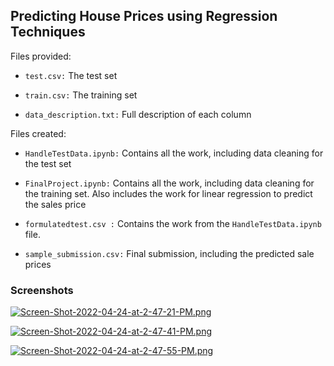 ## Predicting House Prices using Regression Techniques

Files provided:

 * `test.csv:` The test set

 * `train.csv:` The training set

 * `data_description.txt:` Full description of each column

 Files created:

 * `HandleTestData.ipynb:` Contains all the work, including data cleaning for the test set

 * `FinalProject.ipynb:` Contains all the work, including data cleaning for the training set. Also includes the work for linear regression to predict the sales price

 * `formulatedtest.csv :` Contains the work from the `HandleTestData.ipynb` file.

 * `sample_submission.csv:` Final submission, including the predicted sale prices

### Screenshots

[![Screen-Shot-2022-04-24-at-2-47-21-PM.png](https://i.postimg.cc/y84QFWD5/Screen-Shot-2022-04-24-at-2-47-21-PM.png)](https://postimg.cc/VdgWwfBB)

[![Screen-Shot-2022-04-24-at-2-47-41-PM.png](https://i.postimg.cc/7PCr9GLY/Screen-Shot-2022-04-24-at-2-47-41-PM.png)](https://postimg.cc/DmKNyzst)


[![Screen-Shot-2022-04-24-at-2-47-55-PM.png](https://i.postimg.cc/NGWqzsy8/Screen-Shot-2022-04-24-at-2-47-55-PM.png)](https://postimg.cc/DmdMWKPm)